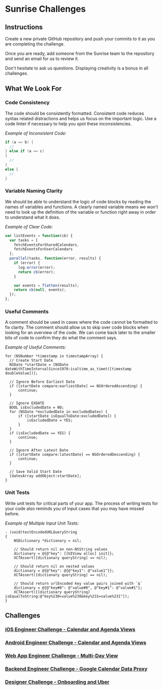 # Sunrise Challenges

## Instructions

Create a new private GitHub repository and push your commits to it as you are completing the challenge.

Once you are ready, add someone from the Sunrise team to the repository and send an email for us to review it.

Don't hesitate to ask us questions. Displaying creativity is a bonus in all challenges.

## What We Look For

### Code Consistency

The code should be consistently formatted. Consistent code reduces syntax related distractions and helps us focus on the important logic. Use a code linter if necessary to help you spot these inconsistencies.

*Example of Inconsistent Code:*

```java
if (a == b) {
  //
} else if (a == c)
{
  //
}
else {
  //
}
```

### Variable Naming Clarity

We should be able to understand the logic of code blocks by reading the names of variables and functions. A clearly named variable means we won't need to look up the definition of the variable or function right away in order to understand what it does.

*Example of Clear Code:*

```js
var listEvents = function(cb) {
  var tasks = [
    fetchEventsForSharedCalendars,
    fetchEventsForUserCalendars
  ];
  parallel(tasks, function(error, results) {
    if (error) {
      log.error(error);
      return cb(error);
    }

    var events = flatten(results);
    return cb(null, events);
  });
};
```

### Useful Comments

A comment should be used in cases where the code cannot be formatted to fix clarity. The comment should allow us to skip over code blocks when looking for an overview of the code. We can come back later to the smaller bits of code to confirm they do what the comment says.

*Example of Useful Comments:*

```objc
for (NSNumber *timestamp in timestampArray) {
  // Create Start Date
  NSDate *startDate = [NSDate dateWithTimeIntervalSince1970:icaltime_as_timet([timestamp doubleValue])];

  // Ignore Before Earliest Date
  if ([startDate compare:earliestDate] == NSOrderedAscending) {
      continue;
  }

  // Ignore EXDATE
  BOOL isExcludedDate = NO;
  for (NSDate *excludedDate in excludedDates) {
      if ([startDate isEqualToDate:excludedDate]) {
          isExcludedDate = YES;
      }
  }
  if (isExcludedDate == YES) {
      continue;
  }

  // Ignore After Latest Date
  if ([startDate compare:latestDate] == NSOrderedDescending) {
      continue;
  }

  // Save Valid Start Date
  [datesArray addObject:startDate];
}
```

### Unit Tests

Write unit tests for critical parts of your app. The process of writing tests for your code also reminds you of input cases that you may have missed before.

*Example of Multiple Input Unit Tests:*

```objc
- (void)testEncodedURLQueryString
{
    NSDictionary *dictionary = nil;

    // Should return nil on non-NSString values
    dictionary = @{@"key": [[UIView alloc] init]};
    XCTAssert([dictionary queryString] == nil);

    // Should return nil on nested values
    dictionary = @{@"key": @{@"key1": @"value1"}};
    XCTAssert([dictionary queryString] == nil);

    // Should return urlEncoded key value pairs joined with `&`
    dictionary = @{@"key#0": @"value#0", @"key#1": @"value#1"};
    XCTAssert([[dictionary queryString] isEqualToString:@"key%230=value%230&key%231=value%231"]);
}
```

## Challenges

### [iOS Engineer Challenge - Calendar and Agenda Views](instructions/ios-engineer.md)

### [Android Engineer Challenge - Calendar and Agenda Views](instructions/android-engineer.md)

### [Web App Engineer Challenge - Multi-Day View](instructions/webapp-engineer.md)

### [Backend Engineer Challenge - Google Calendar Data Proxy](instructions/backend-engineer.md)

### [Designer Challenge - Onboarding and Uber](instructions/designer.md)
